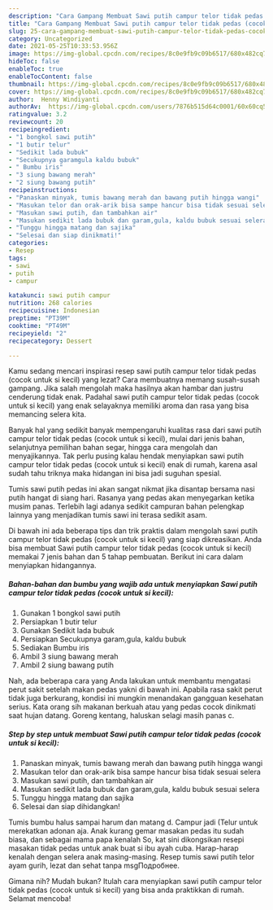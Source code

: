 ```yaml
---
description: "Cara Gampang Membuat Sawi putih campur telor tidak pedas (cocok untuk si kecil), Lezat Sekali"
title: "Cara Gampang Membuat Sawi putih campur telor tidak pedas (cocok untuk si kecil), Lezat Sekali"
slug: 25-cara-gampang-membuat-sawi-putih-campur-telor-tidak-pedas-cocok-untuk-si-kecil-lezat-sekali
category: Uncategorized
date: 2021-05-25T10:33:53.956Z
image: https://img-global.cpcdn.com/recipes/8c0e9fb9c09b6517/680x482cq70/sawi-putih-campur-telor-tidak-pedas-cocok-untuk-si-kecil-foto-resep-utama.jpg
hideToc: false
enableToc: true
enableTocContent: false
thumbnail: https://img-global.cpcdn.com/recipes/8c0e9fb9c09b6517/680x482cq70/sawi-putih-campur-telor-tidak-pedas-cocok-untuk-si-kecil-foto-resep-utama.jpg
cover: https://img-global.cpcdn.com/recipes/8c0e9fb9c09b6517/680x482cq70/sawi-putih-campur-telor-tidak-pedas-cocok-untuk-si-kecil-foto-resep-utama.jpg
author:  Henny Windiyanti
authorAv:  https://img-global.cpcdn.com/users/7876b515d64c0001/60x60cq50/avatar.jpg
ratingvalue: 3.2
reviewcount: 20
recipeingredient:
- "1 bongkol sawi putih"
- "1 butir telur"
- "Sedikit lada bubuk"
- "Secukupnya garamgula kaldu bubuk"
- " Bumbu iris"
- "3 siung bawang merah"
- "2 siung bawang putih"
recipeinstructions:
- "Panaskan minyak, tumis bawang merah dan bawang putih hingga wangi"
- "Masukan telor dan orak-arik bisa sampe hancur bisa tidak sesuai selera"
- "Masukan sawi putih, dan tambahkan air"
- "Masukan sedikit lada bubuk dan garam,gula, kaldu bubuk sesuai selera"
- "Tunggu hingga matang dan sajika"
- "Selesai dan siap dinikmati!"
categories:
- Resep
tags:
- sawi
- putih
- campur

katakunci: sawi putih campur 
nutrition: 268 calories
recipecuisine: Indonesian
preptime: "PT39M"
cooktime: "PT49M"
recipeyield: "2"
recipecategory: Dessert

---
```



Kamu sedang mencari inspirasi resep sawi putih campur telor tidak pedas (cocok untuk si kecil) yang lezat? Cara membuatnya memang susah-susah gampang. Jika salah mengolah maka hasilnya akan hambar dan justru cenderung tidak enak. Padahal sawi putih campur telor tidak pedas (cocok untuk si kecil) yang enak selayaknya memiliki aroma dan rasa yang bisa memancing selera kita.


Banyak hal yang sedikit banyak mempengaruhi kualitas rasa dari sawi putih campur telor tidak pedas (cocok untuk si kecil), mulai dari jenis bahan, selanjutnya pemilihan bahan segar, hingga cara mengolah dan menyajikannya. Tak perlu pusing kalau hendak menyiapkan sawi putih campur telor tidak pedas (cocok untuk si kecil) enak di rumah, karena asal sudah tahu triknya maka hidangan ini bisa jadi suguhan spesial.

Tumis sawi putih pedas ini akan sangat nikmat jika disantap bersama nasi putih hangat di siang hari. Rasanya yang pedas akan menyegarkan ketika musim panas. Terlebih lagi adanya sedikit campuran bahan pelengkap lainnya yang menjadikan tumis sawi ini terasa sedikit asam.


Di bawah ini ada beberapa tips dan trik praktis dalam mengolah sawi putih campur telor tidak pedas (cocok untuk si kecil) yang siap dikreasikan. Anda bisa membuat Sawi putih campur telor tidak pedas (cocok untuk si kecil) memakai 7 jenis bahan dan 5 tahap pembuatan. Berikut ini cara dalam menyiapkan hidangannya.

<!--inarticleads1-->

##### Bahan-bahan dan bumbu yang wajib ada untuk menyiapkan Sawi putih campur telor tidak pedas (cocok untuk si kecil):

1. Gunakan 1 bongkol sawi putih
1. Persiapkan 1 butir telur
1. Gunakan Sedikit lada bubuk
1. Persiapkan Secukupnya garam,gula, kaldu bubuk
1. Sediakan  Bumbu iris
1. Ambil 3 siung bawang merah
1. Ambil 2 siung bawang putih


Nah, ada beberapa cara yang Anda lakukan untuk membantu mengatasi perut sakit setelah makan pedas yakni di bawah ini. Apabila rasa sakit perut tidak juga berkurang, kondisi ini mungkin menandakan gangguan kesehatan serius. Kata orang sih makanan berkuah atau yang pedas cocok dinikmati saat hujan datang. Goreng kentang, haluskan selagi masih panas c. 

<!--inarticleads2-->

##### Step by step untuk membuat Sawi putih campur telor tidak pedas (cocok untuk si kecil):

1. Panaskan minyak, tumis bawang merah dan bawang putih hingga wangi
1. Masukan telor dan orak-arik bisa sampe hancur bisa tidak sesuai selera
1. Masukan sawi putih, dan tambahkan air
1. Masukan sedikit lada bubuk dan garam,gula, kaldu bubuk sesuai selera
1. Tunggu hingga matang dan sajika
1. Selesai dan siap dihidangkan!

Tumis bumbu halus sampai harum dan matang d. Campur jadi (Telur untuk merekatkan adonan aja. Anak kurang gemar masakan pedas itu sudah biasa, dan sebagai mama papa kenalah So, kat sini dikongsikan resepi masakan tidak pedas untuk anak buat si ibu ayah cuba. Harap-harap kenalah dengan selera anak masing-masing. Resep tumis sawi putih telor ayam gurih, lezat dan sehat tanpa msgПодробнее. 

Gimana nih? Mudah bukan? Itulah cara menyiapkan sawi putih campur telor tidak pedas (cocok untuk si kecil) yang bisa anda praktikkan di rumah. Selamat mencoba!
